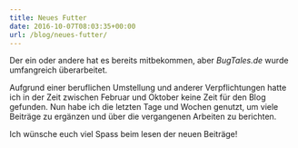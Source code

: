```yaml
---
title: Neues Futter
date: 2016-10-07T08:03:35+00:00
url: /blog/neues-futter/
---
```


Der ein oder andere hat es bereits mitbekommen, aber _BugTales.de_ wurde umfangreich überarbeitet.

Aufgrund einer beruflichen Umstellung und anderer Verpflichtungen hatte ich in der Zeit zwischen Februar und Oktober keine Zeit für den Blog gefunden. Nun habe ich die letzten Tage und Wochen genutzt, um viele Beiträge zu ergänzen und über die vergangenen Arbeiten zu berichten.

Ich wünsche euch viel Spass beim lesen der neuen Beiträge!
